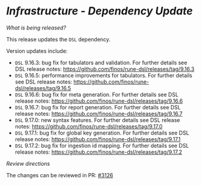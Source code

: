 # _Infrastructure - Dependency Update_

_What is being released?_

This release updates the `DSL` dependency.

Version updates include:
- `DSL` 9.16.3: bug fix for tabulators and validation. For further details see DSL release notes: https://github.com/finos/rune-dsl/releases/tag/9.16.3
- `DSL` 9.16.5: performance improvements for tabulators. For further details see DSL release notes: https://github.com/finos/rune-dsl/releases/tag/9.16.5
- `DSL` 9.16.6: bug fix for meta generation. For further details see DSL release notes: https://github.com/finos/rune-dsl/releases/tag/9.16.6
- `DSL` 9.16.7: bug fix for report generation. For further details see DSL release notes: https://github.com/finos/rune-dsl/releases/tag/9.16.7
- `DSL` 9.17.0: new syntax features. For further details see DSL release notes: https://github.com/finos/rune-dsl/releases/tag/9.17.0
- `DSL` 9.17.1: bug fix for global key generation. For further details see DSL release notes: https://github.com/finos/rune-dsl/releases/tag/9.17.1
- `DSL` 9.17.2: bug fix for ingestion id mapping. For further details see DSL release notes: https://github.com/finos/rune-dsl/releases/tag/9.17.2

_Review directions_

The changes can be reviewed in PR: [#3126](https://github.com/finos/common-domain-model/pull/3126)
